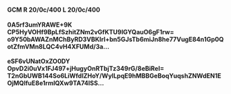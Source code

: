 #### GCM R 20/0c/400 L 20/0c/400
**0A5rf3umYRAWE+9K**<br/>**CP5HyVOHf9BpLfSzhitZNm2vGfKTU9IGYQauO6gF1rw=**<br/>**o9Y50bAWAZnMChByRD3VBKIrl+bn5GJsTb6miJn8he77VugE84n1Gp0QotZfmVMn8LQC4vH4XFUMd/3a...**<br/><br/>
**eSF6vUNatOxZO0DY**<br/>**OpvD2i0uVx1FJ497+jHugyOnRTbjTz349rG/8eBiReI=**<br/>**T2nGbUWB144So6LiWfdIZHoY/WylLpqE9hMBBGeBoqYuqshZNWdEN1EOjMQlfuE8e1rmIQXw9TA74lSS...**